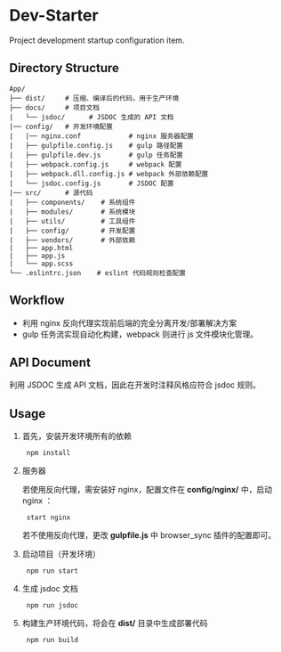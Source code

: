 # Dev-Starter

Project development startup configuration item.

## Directory Structure

    App/
    ├── dist/     # 压缩、编译后的代码，用于生产环境
    ├── docs/     # 项目文档
    |   └── jsdoc/      # JSDOC 生成的 API 文档
    |── config/   # 开发环境配置
    |   |── nginx.conf            # nginx 服务器配置
    |   ├── gulpfile.config.js    # gulp 路径配置
    |   ├── gulpfile.dev.js       # gulp 任务配置
    |   ├── webpack.config.js     # webpack 配置
    |   ├── webpack.dll.config.js # webpack 外部依赖配置
    |   └── jsdoc.config.js       # JSDOC 配置
    |── src/      # 源代码
    |   ├── components/    # 系统组件
    |   ├── modules/       # 系统模块
    |   ├── utils/         # 工具组件
    |   ├── config/        # 开发配置
    |   ├── vendors/       # 外部依赖
    |   ├── app.html
    |   ├── app.js
    |   └── app.scss
    └── .eslintrc.json    # eslint 代码规则检查配置

## Workflow

- 利用 nginx 反向代理实现前后端的完全分离开发/部署解决方案
- gulp 任务流实现自动化构建，webpack 则进行 js 文件模块化管理。

## API Document

利用 JSDOC 生成 API 文档，因此在开发时注释风格应符合 jsdoc 规则。

## Usage

1. 首先，安装开发环境所有的依赖

		npm install

2. 服务器

    若使用反向代理，需安装好 nginx，配置文件在 **config/nginx/** 中，启动 nginx ：

		start nginx

	若不使用反向代理，更改 **gulpfile.js** 中 browser_sync 插件的配置即可。

3. 启动项目（开发环境）

		npm run start

4. 生成 jsdoc 文档

		npm run jsdoc

4. 构建生产环境代码，将会在 **dist/** 目录中生成部署代码

		npm run build
